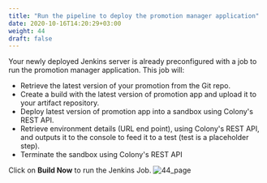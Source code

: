 ```yaml
---
title: "Run the pipeline to deploy the promotion manager application"
date: 2020-10-16T14:20:29+03:00
weight: 44
draft: false
---
```

Your newly deployed Jenkins server is already preconfigured with a job to run the promotion manager application. 
This job will:
* Retrieve the latest version of your promotion from the Git repo.
* Create a build with the latest version of promotion app and upload it to your artifact repository.
* Deploy latest version of promotion app into a sandbox using Colony's REST API.
* Retrieve environment details (URL end point), using Colony's REST API, and outputs it to the console to feed it to a test (test is a placeholder step).
* Terminate the sandbox using Colony's REST API

Click on __Build Now__ to run the Jenkins Job. 
 ![44_page](/images/module3/44_page.png)
